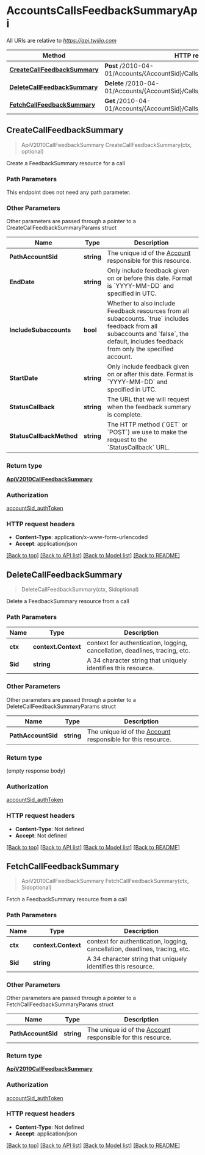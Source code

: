 # AccountsCallsFeedbackSummaryApi

All URIs are relative to *https://api.twilio.com*

Method | HTTP request | Description
------------- | ------------- | -------------
[**CreateCallFeedbackSummary**](AccountsCallsFeedbackSummaryApi.md#CreateCallFeedbackSummary) | **Post** /2010-04-01/Accounts/{AccountSid}/Calls/FeedbackSummary.json | 
[**DeleteCallFeedbackSummary**](AccountsCallsFeedbackSummaryApi.md#DeleteCallFeedbackSummary) | **Delete** /2010-04-01/Accounts/{AccountSid}/Calls/FeedbackSummary/{Sid}.json | 
[**FetchCallFeedbackSummary**](AccountsCallsFeedbackSummaryApi.md#FetchCallFeedbackSummary) | **Get** /2010-04-01/Accounts/{AccountSid}/Calls/FeedbackSummary/{Sid}.json | 



## CreateCallFeedbackSummary

> ApiV2010CallFeedbackSummary CreateCallFeedbackSummary(ctx, optional)



Create a FeedbackSummary resource for a call

### Path Parameters

This endpoint does not need any path parameter.

### Other Parameters

Other parameters are passed through a pointer to a CreateCallFeedbackSummaryParams struct


Name | Type | Description
------------- | ------------- | -------------
**PathAccountSid** | **string** | The unique id of the [Account](https://www.twilio.com/docs/iam/api/account) responsible for this resource.
**EndDate** | **string** | Only include feedback given on or before this date. Format is &#x60;YYYY-MM-DD&#x60; and specified in UTC.
**IncludeSubaccounts** | **bool** | Whether to also include Feedback resources from all subaccounts. &#x60;true&#x60; includes feedback from all subaccounts and &#x60;false&#x60;, the default, includes feedback from only the specified account.
**StartDate** | **string** | Only include feedback given on or after this date. Format is &#x60;YYYY-MM-DD&#x60; and specified in UTC.
**StatusCallback** | **string** | The URL that we will request when the feedback summary is complete.
**StatusCallbackMethod** | **string** | The HTTP method (&#x60;GET&#x60; or &#x60;POST&#x60;) we use to make the request to the &#x60;StatusCallback&#x60; URL.

### Return type

[**ApiV2010CallFeedbackSummary**](ApiV2010CallFeedbackSummary.md)

### Authorization

[accountSid_authToken](../README.md#accountSid_authToken)

### HTTP request headers

- **Content-Type**: application/x-www-form-urlencoded
- **Accept**: application/json

[[Back to top]](#) [[Back to API list]](../README.md#documentation-for-api-endpoints)
[[Back to Model list]](../README.md#documentation-for-models)
[[Back to README]](../README.md)


## DeleteCallFeedbackSummary

> DeleteCallFeedbackSummary(ctx, Sidoptional)



Delete a FeedbackSummary resource from a call

### Path Parameters


Name | Type | Description
------------- | ------------- | -------------
**ctx** | **context.Context** | context for authentication, logging, cancellation, deadlines, tracing, etc.
**Sid** | **string** | A 34 character string that uniquely identifies this resource.

### Other Parameters

Other parameters are passed through a pointer to a DeleteCallFeedbackSummaryParams struct


Name | Type | Description
------------- | ------------- | -------------
**PathAccountSid** | **string** | The unique id of the [Account](https://www.twilio.com/docs/iam/api/account) responsible for this resource.

### Return type

 (empty response body)

### Authorization

[accountSid_authToken](../README.md#accountSid_authToken)

### HTTP request headers

- **Content-Type**: Not defined
- **Accept**: Not defined

[[Back to top]](#) [[Back to API list]](../README.md#documentation-for-api-endpoints)
[[Back to Model list]](../README.md#documentation-for-models)
[[Back to README]](../README.md)


## FetchCallFeedbackSummary

> ApiV2010CallFeedbackSummary FetchCallFeedbackSummary(ctx, Sidoptional)



Fetch a FeedbackSummary resource from a call

### Path Parameters


Name | Type | Description
------------- | ------------- | -------------
**ctx** | **context.Context** | context for authentication, logging, cancellation, deadlines, tracing, etc.
**Sid** | **string** | A 34 character string that uniquely identifies this resource.

### Other Parameters

Other parameters are passed through a pointer to a FetchCallFeedbackSummaryParams struct


Name | Type | Description
------------- | ------------- | -------------
**PathAccountSid** | **string** | The unique id of the [Account](https://www.twilio.com/docs/iam/api/account) responsible for this resource.

### Return type

[**ApiV2010CallFeedbackSummary**](ApiV2010CallFeedbackSummary.md)

### Authorization

[accountSid_authToken](../README.md#accountSid_authToken)

### HTTP request headers

- **Content-Type**: Not defined
- **Accept**: application/json

[[Back to top]](#) [[Back to API list]](../README.md#documentation-for-api-endpoints)
[[Back to Model list]](../README.md#documentation-for-models)
[[Back to README]](../README.md)

